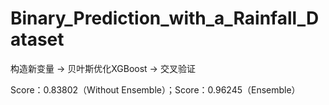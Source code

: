 # Binary_Prediction_with_a_Rainfall_Dataset  

构造新变量 -> 贝叶斯优化XGBoost -> 交叉验证

Score：0.83802（Without Ensemble）；Score：0.96245（Ensemble）
